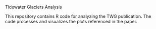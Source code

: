 Tidewater Glaciers Analysis

This repository contains R code for analyzing the TWG publication. The code processes and visualizes the plots referenced in the paper.
